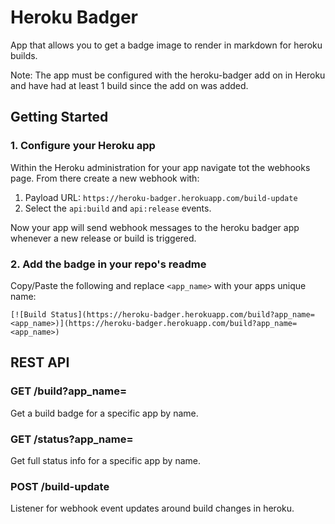 # Heroku Badger

App that allows you to get a badge image to render in markdown for heroku builds.

Note: The app must be configured with the heroku-badger add on in Heroku
and have had at least 1 build since the add on was added.

## Getting Started

### 1. Configure your Heroku app

Within the Heroku administration for your app navigate tot the webhooks page. From there create a new webhook with:

1. Payload URL: `https://heroku-badger.herokuapp.com/build-update`
2. Select the `api:build` and `api:release` events.

Now your app will send webhook messages to the heroku badger app whenever a new release or build is triggered.

### 2. Add the badge in your repo's readme

Copy/Paste the following and replace `<app_name>` with your apps unique name:

```
[![Build Status](https://heroku-badger.herokuapp.com/build?app_name=<app_name>)](https://heroku-badger.herokuapp.com/build?app_name=<app_name>)
```

## REST API

### GET /build?app_name=<name>

Get a build badge for a specific app by name.

### GET /status?app_name=<name>

Get full status info for a specific app by name.

### POST /build-update

Listener for webhook event updates around build changes in heroku.

